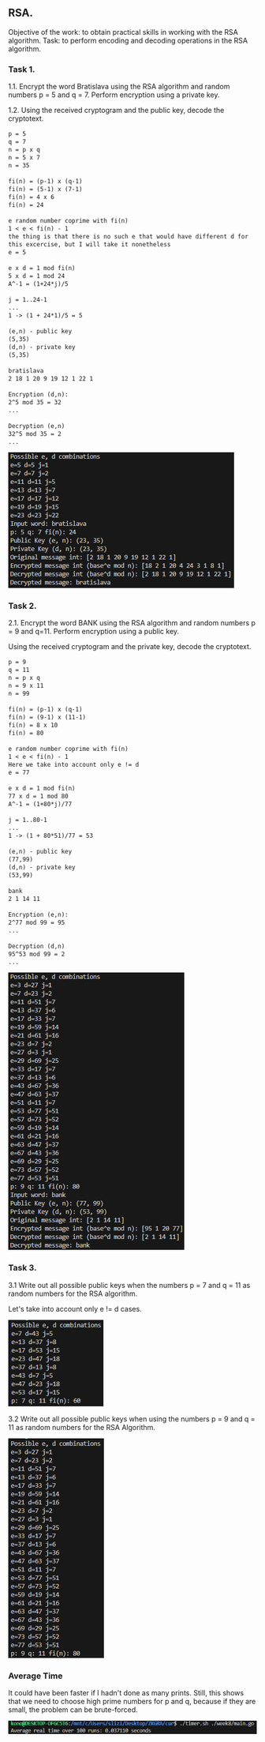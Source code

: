 ## RSA.

Objective of the work: to obtain practical skills in working with the RSA algorithm.
Task: to perform encoding and decoding operations in the RSA algorithm.

### Task 1.
1.1. Encrypt the word Bratislava using the RSA algorithm and random numbers p = 5 and q = 7. Perform encryption using a private key.

1.2. Using the received cryptogram and the public key, decode the cryptotext.

```
p = 5
q = 7
n = p x q
n = 5 x 7
n = 35

fi(n) = (p-1) x (q-1)
fi(n) = (5-1) x (7-1)
fi(n) = 4 x 6
fi(n) = 24

e random number coprime with fi(n)
1 < e < fi(n) - 1
the thing is that there is no such e that would have different d for this excercise, but I will take it nonetheless
e = 5

e x d = 1 mod fi(n)
5 x d = 1 mod 24
A^-1 = (1+24*j)/5

j = 1..24-1
...
1 -> (1 + 24*1)/5 = 5

(e,n) - public key 
(5,35)
(d,n) - private key
(5,35)

bratislava
2 18 1 20 9 19 12 1 22 1

Encryption (d,n):
2^5 mod 35 = 32
...

Decryption (e,n)
32^5 mod 35 = 2
...
```

![](../assets/8-1.png)

### Task 2.

2.1. Encrypt the word BANK using the RSA algorithm and random numbers p = 9 and
q=11. Perform encryption using a public key.

Using the received cryptogram and the private key, decode the cryptotext.


```
p = 9
q = 11
n = p x q
n = 9 x 11
n = 99

fi(n) = (p-1) x (q-1)
fi(n) = (9-1) x (11-1)
fi(n) = 8 x 10
fi(n) = 80

e random number coprime with fi(n)
1 < e < fi(n) - 1
Here we take into account only e != d
e = 77

e x d = 1 mod fi(n)
77 x d = 1 mod 80
A^-1 = (1+80*j)/77

j = 1..80-1
...
1 -> (1 + 80*51)/77 = 53

(e,n) - public key 
(77,99)
(d,n) - private key
(53,99)

bank
2 1 14 11

Encryption (e,n):
2^77 mod 99 = 95
...

Decryption (d,n)
95^53 mod 99 = 2
...
```

![](../assets/8-2.png)

### Task 3.

3.1 Write out all possible public keys when the numbers p = 7 and q = 11 as random numbers for the RSA algorithm.

Let's take into account only e != d cases.

![](../assets/8-3.png)

3.2 Write out all possible public keys when using the numbers p = 9 and q = 11 as random numbers for the RSA Algorithm.

![](../assets/8-4.png)

### Average Time
It could have been faster if I hadn't done as many prints. Still, this shows that we need to choose high prime numbers for p and q, because if they are small, the problem can be brute-forced.

![](../assets/8-5.png)